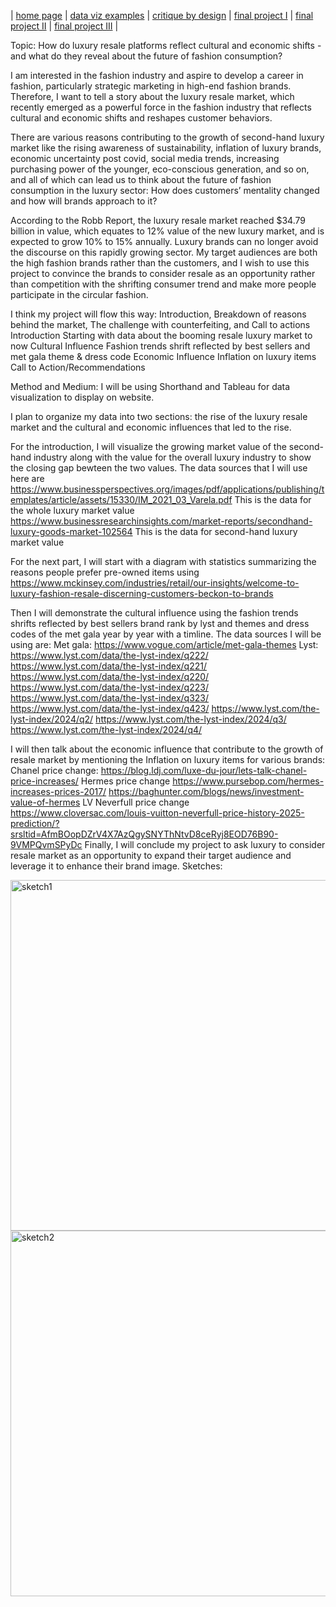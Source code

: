 | [home page](https://cmustudent.github.io/tswd-portfolio-templates/) | [data viz examples](dataviz-examples) | [critique by design](critique-by-design) | [final project I](final-project-part-one) | [final project II](final-project-part-two) | [final project III](final-project-part-three) |

Topic: How do luxury resale platforms reflect cultural and economic shifts - and what do they reveal about the future of fashion consumption?

I am interested in the fashion industry and aspire to develop a career in fashion, particularly strategic marketing in high-end fashion brands. Therefore, I want to tell a story about the luxury resale market, which recently emerged as a powerful force in the fashion industry that reflects cultural and economic shifts and reshapes customer behaviors. 

There are various reasons contributing to the growth of second-hand luxury market like the rising awareness of sustainability, inflation of luxury brands, economic uncertainty post covid, social media trends, increasing purchasing power of the younger, eco-conscious generation, and so on, and all of which can lead us to think about the future of fashion consumption in the luxury sector: How does customers’ mentality changed and how will brands approach to it?

According to the Robb Report, the luxury resale market reached $34.79 billion in value, which equates to 12% value of the new luxury market, and is expected to grow 10% to 15% annually. Luxury brands can no longer avoid the discourse on this rapidly growing sector. My target audiences are both the high fashion brands rather than the customers, and I wish to use this project to convince the brands to consider resale as an opportunity rather than competition with the shrifting consumer trend and make more people participate in the circular fashion.

I think my project will flow this way: Introduction, Breakdown of reasons behind the market, The challenge with counterfeiting, and Call to actions
Introduction
Starting with data about the booming resale luxury market to now 
Cultural Influence
Fashion trends shrift reflected by best sellers and met gala theme & dress code
Economic Influence
Inflation on luxury items
Call to Action/Recommendations

Method and Medium: I will be using Shorthand and Tableau for data visualization to display on website.










I plan to organize my data into two sections: the rise of the luxury resale market and the cultural and economic influences that led to the rise.

For the introduction, I will visualize the growing market value of the second-hand industry along with the value for the overall luxury industry to show the closing gap bewteen the two values. The data sources that I will use here are
https://www.businessperspectives.org/images/pdf/applications/publishing/templates/article/assets/15330/IM_2021_03_Varela.pdf 
This is the data for the whole luxury market value
https://www.businessresearchinsights.com/market-reports/secondhand-luxury-goods-market-102564
This is the data for second-hand luxury market value

For the next part, I will start with a diagram with statistics summarizing the reasons people prefer pre-owned items using https://www.mckinsey.com/industries/retail/our-insights/welcome-to-luxury-fashion-resale-discerning-customers-beckon-to-brands

Then I will demonstrate the cultural influence using the fashion trends shrifts reflected by best sellers brand rank by lyst and themes and dress codes of the met gala year by year with a timline. The data sources I will be using are:
Met gala:
https://www.vogue.com/article/met-gala-themes
Lyst:
https://www.lyst.com/data/the-lyst-index/q222/
https://www.lyst.com/data/the-lyst-index/q221/
https://www.lyst.com/data/the-lyst-index/q220/
https://www.lyst.com/data/the-lyst-index/q223/
https://www.lyst.com/data/the-lyst-index/q323/
https://www.lyst.com/data/the-lyst-index/q423/
https://www.lyst.com/the-lyst-index/2024/q2/
https://www.lyst.com/the-lyst-index/2024/q3/
https://www.lyst.com/the-lyst-index/2024/q4/

I will then talk about the economic influence that contribute to the growth of resale market by mentioning the Inflation on luxury items for various brands:
Chanel price change:
https://blog.ldj.com/luxe-du-jour/lets-talk-chanel-price-increases/
Hermes price change
https://www.pursebop.com/hermes-increases-prices-2017/
https://baghunter.com/blogs/news/investment-value-of-hermes
LV Neverfull price change
https://www.cloversac.com/louis-vuitton-neverfull-price-history-2025-prediction/?srsltid=AfmBOopDZrV4X7AzQgySNYThNtvD8ceRyj8EOD76B90-9VMPQvmSPyDc
Finally, I will conclude my project to ask luxury to consider resale market as an opportunity to expand their target audience and leverage it to enhance their brand image.
Sketches:




<img width="561" alt="sketch1" src="https://github.com/user-attachments/assets/787809d9-4dd9-4cc7-a2e3-f400fa8badca" />
<img width="585" alt="sketch2" src="https://github.com/user-attachments/assets/7a595d86-f8c8-4d31-8c99-5a48f223e3a5" />



